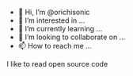 - 👋 Hi, I’m @orichisonic
- 👀 I’m interested in ...
- 🌱 I’m currently learning ...
- 💞️ I’m looking to collaborate on ...
- 📫 How to reach me ...

<!---
orichisonic/orichisonic is a ✨ special ✨ repository because its `README.md` (this file) appears on your GitHub profile.
You can click the Preview link to take a look at your changes.
--->
I like to read open source code
